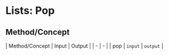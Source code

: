 # Lists: Pop

## Method/Concept

| Method/Concept | Input | Output |
| - | - |
| pop | `input` | `output` |